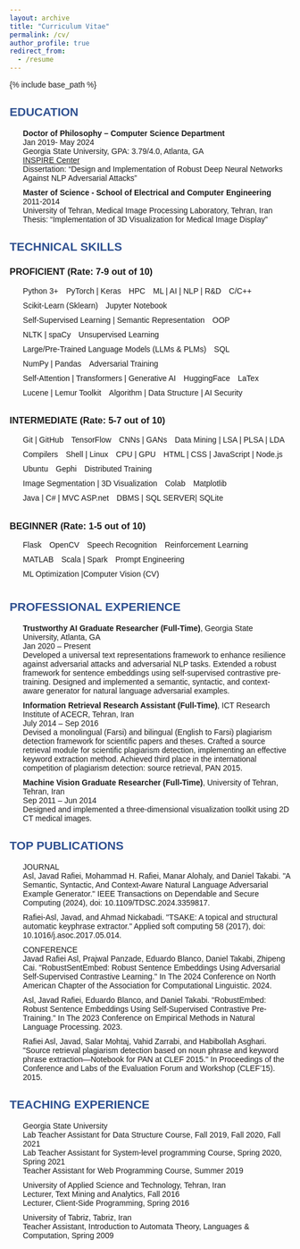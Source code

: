 ```yaml
---
layout: archive
title: "Curriculum Vitae"
permalink: /cv/
author_profile: true
redirect_from:
  - /resume
---
```


{% include base_path %}

<head>
    <meta charset="UTF-8">
    <meta name="viewport" content="width=device-width, initial-scale=1.0">
    <title>CV - Javad Rafiei Asl</title>
    <style>
        body { font-family: Arial, sans-serif; margin: 20px; }
        h2 { color: #2E5090; }
        ul { list-style-type: none; }
        li { margin-bottom: 10px; }
        .section { margin-bottom: 20px; }
        .skills li { display: inline-block; margin-right: 10px; }
        .rating { font-size: 0.8em; }
    </style>
</head>
<body>
    <div class="section">
        <h2>EDUCATION</h2>
        <ul>
            <li><strong>Doctor of Philosophy – Computer Science Department</strong><br>Jan 2019- May 2024<br>Georgia State University, GPA: 3.79/4.0, Atlanta, GA<br><a href="https://inspire.gsu.edu/">INSPIRE Center</a><br>Dissertation: “Design and Implementation of Robust Deep Neural Networks Against NLP Adversarial Attacks”</li>
            <li><strong>Master of Science - School of Electrical and Computer Engineering</strong><br>2011-2014<br>University of Tehran, Medical Image Processing Laboratory, Tehran, Iran<br>Thesis: “Implementation of 3D Visualization for Medical Image Display”</li>
        </ul>
    </div>
    <div class="section">
        <h2>TECHNICAL SKILLS</h2>
        <h3>PROFICIENT (Rate: 7-9 out of 10)</h3>
        <ul class="skills">
            <li>Python 3+</li>
            <li>PyTorch | Keras</li>
            <li>HPC</li>
            <li>ML | AI | NLP | R&D</li>
            <li>C/C++</li>
            <li>Scikit-Learn (Sklearn)</li>
            <li>Jupyter Notebook</li>
            <li>Self-Supervised Learning | Semantic Representation</li>
            <li>OOP</li>
            <li>NLTK | spaCy</li>
            <li>Unsupervised Learning</li>
            <li>Large/Pre-Trained Language Models (LLMs & PLMs)</li>
            <li>SQL</li>
            <li>NumPy | Pandas</li>
            <li>Adversarial Training</li>
            <li>Self-Attention | Transformers | Generative AI</li>
            <li>HuggingFace</li>
            <li>LaTex</li>
            <li>Lucene | Lemur Toolkit</li>
            <li>Algorithm | Data Structure | AI Security</li>
        </ul>
        <h3>INTERMEDIATE (Rate: 5-7 out of 10)</h3>
        <ul class="skills">
            <li>Git | GitHub</li>
            <li>TensorFlow</li>
            <li>CNNs | GANs</li>
            <li>Data Mining | LSA | PLSA | LDA</li>
            <li>Compilers</li>
            <li>Shell | Linux</li>
            <li>CPU | GPU</li>
            <li>HTML | CSS | JavaScript | Node.js</li>
            <li>Ubuntu</li>
            <li>Gephi</li>
            <li>Distributed Training</li>
            <li>Image Segmentation | 3D Visualization</li>
            <li>Colab</li>
            <li>Matplotlib</li>
            <li>Java | C# | MVC ASP.net</li>
            <li>DBMS | SQL SERVER| SQLite</li>
        </ul>
        <h3>BEGINNER (Rate: 1-5 out of 10)</h3>
        <ul class="skills">
            <li>Flask</li>
            <li>OpenCV</li>
            <li>Speech Recognition</li>
            <li>Reinforcement Learning</li>
            <li>MATLAB</li>
            <li>Scala | Spark</li>
            <li>Prompt Engineering</li>
            <li>ML Optimization |Computer Vision (CV)</li>
        </ul>
    </div>
    <div class="section">
        <h2>PROFESSIONAL EXPERIENCE</h2>
        <ul>
            <li><strong>Trustworthy AI Graduate Researcher (Full-Time)</strong>, Georgia State University, Atlanta, GA<br>Jan 2020 – Present<br>Developed a universal text representations framework to enhance resilience against adversarial attacks and adversarial NLP tasks. Extended a robust framework for sentence embeddings using self-supervised contrastive pre-training. Designed and implemented a semantic, syntactic, and context-aware generator for natural language adversarial examples.</li>
            <li><strong>Information Retrieval Research Assistant (Full-Time)</strong>, ICT Research Institute of ACECR, Tehran, Iran<br>July 2014 – Sep 2016<br>Devised a monolingual (Farsi) and bilingual (English to Farsi) plagiarism detection framework for scientific papers and theses. Crafted a source retrieval module for scientific plagiarism detection, implementing an effective keyword extraction method. Achieved third place in the international competition of plagiarism detection: source retrieval, PAN 2015.</li>
            <li><strong>Machine Vision Graduate Researcher (Full-Time)</strong>, University of Tehran, Tehran, Iran<br>Sep 2011 – Jun 2014<br>Designed and implemented a three-dimensional visualization toolkit using 2D CT medical images.</li>
        </ul>
    </div>
    <div class="section">
        <h2>TOP PUBLICATIONS</h2>
        <ul>
            <li>JOURNAL<br>Asl, Javad Rafiei, Mohammad H. Rafiei, Manar Alohaly, and Daniel Takabi. "A Semantic, Syntactic, And Context-Aware Natural Language Adversarial Example Generator." IEEE Transactions on Dependable and Secure Computing (2024), doi: 10.1109/TDSC.2024.3359817.</li>
            <li>Rafiei-Asl, Javad, and Ahmad Nickabadi. "TSAKE: A topical and structural automatic keyphrase extractor." Applied soft computing 58 (2017), doi: 10.1016/j.asoc.2017.05.014.</li>
            <li>CONFERENCE<br>Javad Rafiei Asl, Prajwal Panzade, Eduardo Blanco, Daniel Takabi, Zhipeng Cai. "RobustSentEmbed: Robust Sentence Embeddings Using Adversarial Self-Supervised Contrastive Learning." In The 2024 Conference on North American Chapter of the Association for Computational Linguistic. 2024.</li>
            <li>Asl, Javad Rafiei, Eduardo Blanco, and Daniel Takabi. "RobustEmbed: Robust Sentence Embeddings Using Self-Supervised Contrastive Pre-Training." In The 2023 Conference on Empirical Methods in Natural Language Processing. 2023.</li>
            <li>Rafiei Asl, Javad, Salar Mohtaj, Vahid Zarrabi, and Habibollah Asghari. "Source retrieval plagiarism detection based on noun phrase and keyword phrase extraction—Notebook for PAN at CLEF 2015." In Proceedings of the Conference and Labs of the Evaluation Forum and Workshop (CLEF’15). 2015.</li>
        </ul>
    </div>
    <div class="section">
        <h2>TEACHING EXPERIENCE</h2>
        <ul>
            <li>Georgia State University<br>Lab Teacher Assistant for Data Structure Course, Fall 2019, Fall 2020, Fall 2021<br>Lab Teacher Assistant for System-level programming Course, Spring 2020, Spring 2021<br>Teacher Assistant for Web Programming Course, Summer 2019</li>
            <li>University of Applied Science and Technology, Tehran, Iran<br>Lecturer, Text Mining and Analytics, Fall 2016<br>Lecturer, Client-Side Programming, Spring 2016</li>
            <li>University of Tabriz, Tabriz, Iran<br>Teacher Assistant, Introduction to Automata Theory, Languages & Computation, Spring 2009</li>
        </ul>
    </div>
</body>
